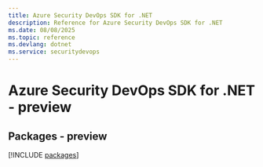 ```yaml
---
title: Azure Security DevOps SDK for .NET
description: Reference for Azure Security DevOps SDK for .NET
ms.date: 08/08/2025
ms.topic: reference
ms.devlang: dotnet
ms.service: securitydevops
---
```

# Azure Security DevOps SDK for .NET - preview
## Packages - preview
[!INCLUDE [packages](security-devops-index.md)]